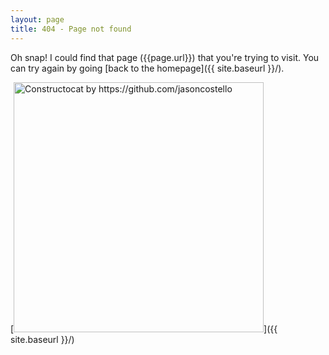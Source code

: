 ```yaml
---
layout: page
title: 404 - Page not found
---
```


Oh snap! I could find that page ({{page.url}}) that you're trying to visit. You can try again by going [back to the homepage]({{ site.baseurl }}/).

[<img src="{{ site.baseurl }}/images/404.jpg" alt="Constructocat by https://github.com/jasoncostello" style="width: 400px;"/>]({{ site.baseurl }}/)
